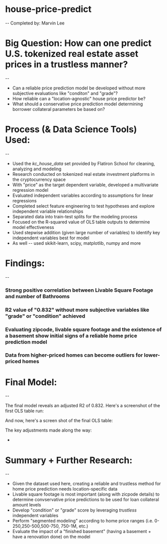 # house-price-predict
--
Completed by: Marvin Lee

# Big Question: How can one predict U.S. tokenized real estate asset prices in a trustless manner?
--

<ul>
    <li>Can a reliable price prediction model be developed without more subjective evaluations like "conditon" and "grade"?</li>
    <li>How reliable can a "location-agnostic" house price predictor be?</li>
    <li>What should a conservative price prediction model determining borrower collateral parameters be based on?</li>
</ul>


# Process (& Data Science Tools) Used:
--

<ul>
    <li>Used the <i>kc_house_data</i> set provided by Flatiron School for cleaning, analyzing and modeling</li>
    <li>Research conducted on tokenized real estate investment platforms in the cryptocurrency space</li>
    <li>With "price" as the target dependent variable, developed a multivariate regression model</li>
    <li>Evaluated independent variables according to assumptions for linear regressions</li>
    <li>Completed select feature engineering to test hypotheses and explore independent variable relationships</li>
    <li>Separated data into train-test splits for the modeling process</li>
    <li>Focused on the R-squared value of OLS table outputs to determine model effectiveness</li>
    <li>Used stepwise addition (given large number of variables) to identify key independent variables best for model</li>
    <li>As well -- used skikit-learn, scipy, matplotlib, numpy and more</li>
</ul>


# Findings:
--

### Strong positive correlation between Livable Square Footage and number of Bathrooms

### R2 value of "0.832" without more subjective variables like "grade" or "condition" achieved

### Evaluating zipcode, livable square footage and the existence of a basement show initial signs of a reliable home price prediction model

### Data from higher-priced homes can become outliers for lower-priced homes



# Final Model:
--

The final model reveals an adjusted R2 of 0.832. Here's a screenshot of the first OLS table run:

And now, here's a screen shot of the final OLS table:

The key adjustments made along the way:

<ul>
    <li>
</ul>



# Summary + Further Research:
--

<ul>
    <li>Given the dataset used here, creating a reliable and trustless method for home price prediction needs location-specific data</li>
    <li>Livable square footage is most important (along with zicpode details) to determine convservative price predictions to be used for loan collateral amount levels</li>
    <li>Develop "condition" or "grade" score by leveraging <i>trustless</i> independent variables</li>
    <li>Perform "segmented modeling" according to home price ranges (i.e. 0-250,250-500,500-750, 750-1M, etc.)</li>
    <li>Evaluate the impact of a "finished basement" (having a basement + have a renovation done) on the model</li>
</ul>